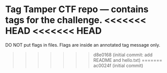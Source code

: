 Tag Tamper CTF repo — contains tags for the challenge.
<<<<<<< HEAD
<<<<<<< HEAD
=======
DO NOT put flags in files. Flags are inside an annotated tag message only.
>>>>>>> d8e0168 (initial commit: add README and hello.txt)
=======
>>>>>>> ac0024f (initial commit)
